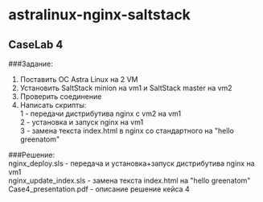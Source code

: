 # astralinux-nginx-saltstack
## CaseLab 4    
###Задание:    
1) Поставить OC Astra Linux на 2 VM
2) Установить SaltStack minion на vm1 и SaltStack master на vm2    
3) Проверить соединение   
4) Написать скрипты:   
	1 - передачи дистрибутива nginx с vm2 на vm1    
	2 - установка и запуск nginx на vm1   
	3 - замена текста index.html в nginx со стандартного на "hello greenatom"   
	
###Решение:    
nginx_deploy.sls - передача и установка+запуск дистрибутива nginx на vm1    
nginx_update_index.sls - замена текста index.html на "hello greenatom"    
Case4_presentation.pdf - описание решение кейса 4
